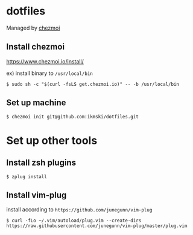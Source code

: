 # dotfiles

Managed by [chezmoi](https://www.chezmoi.io/)

## Install chezmoi
https://www.chezmoi.io/install/

ex) install binary to `/usr/local/bin`
```
$ sudo sh -c "$(curl -fsLS get.chezmoi.io)" -- -b /usr/local/bin
```

## Set up machine
```
$ chezmoi init git@github.com:ikmski/dotfiles.git
```

# Set up other tools

## Install zsh plugins
```
$ zplug install
```

## Install vim-plug
install according to `https://github.com/junegunn/vim-plug`
```
$ curl -fLo ~/.vim/autoload/plug.vim --create-dirs https://raw.githubusercontent.com/junegunn/vim-plug/master/plug.vim
```


